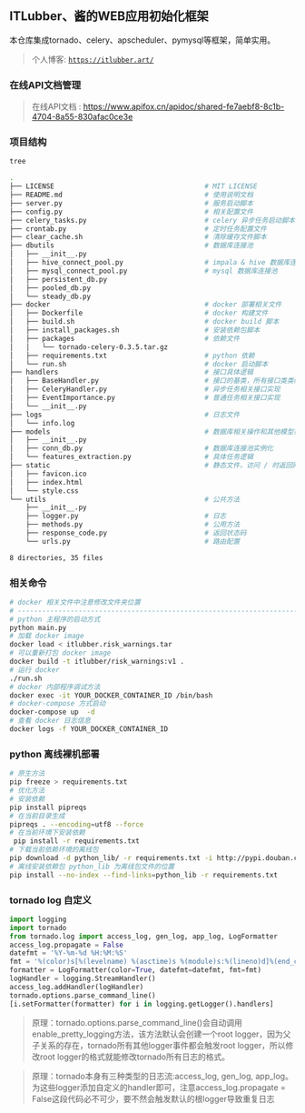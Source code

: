 ## ITLubber、酱的WEB应用初始化框架


本仓库集成tornado、celery、apscheduler、pymysql等框架，简单实用。

> 个人博客: [`https://itlubber.art/`](https://itlubber.art/)


### 在线API文档管理


> 在线API文档 : https://www.apifox.cn/apidoc/shared-fe7aebf8-8c1b-4704-8a55-830afac0ce3e


### 项目结构


```bash
tree

.
├── LICENSE                                     # MIT LICENSE
├── README.md                                   # 使用说明文档
├── server.py                                   # 服务启动脚本
├── config.py                                   # 相关配置文件
├── celery_tasks.py                             # celery 异步任务启动脚本
├── crontab.py                                  # 定时任务配置文件
├── clear_cache.sh                              # 清除缓存文件脚本
├── dbutils                                     # 数据库连接池
│   ├── __init__.py
│   ├── hive_connect_pool.py                    # impala & hive 数据库连接池
│   ├── mysql_connect_pool.py                   # mysql 数据库连接池
│   ├── persistent_db.py
│   ├── pooled_db.py
│   └── steady_db.py
├── docker                                      # docker 部署相关文件
│   ├── Dockerfile                              # docker 构建文件
│   ├── build.sh                                # docker build 脚本
│   ├── install_packages.sh                     # 安装依赖包脚本
│   ├── packages                                # 依赖文件
│   │   └── tornado-celery-0.3.5.tar.gz
│   ├── requirements.txt                        # python 依赖
│   └── run.sh                                  # docker 启动脚本
├── handlers                                    # 接口具体逻辑
│   ├── BaseHandler.py                          # 接口的基类，所有接口类类继承该类
│   ├── CeleryHandler.py                        # 异步任务相关接口实现
│   ├── EventImportance.py                      # 普通任务相关接口实现
│   └── __init__.py
├── logs                                        # 日志文件
│   └── info.log
├── models                                      # 数据库相关操作和其他模型相关的脚本
│   ├── __init__.py
│   ├── conn_db.py                              # 数据库连接池实例化
│   └── features_extraction.py                  # 具体任务逻辑
├── static                                      # 静态文件，访问 / 时返回网页
│   ├── favicon.ico
│   ├── index.html
│   └── style.css
└── utils                                       # 公共方法
    ├── __init__.py
    ├── logger.py                               # 日志
    ├── methods.py                              # 公用方法
    ├── response_code.py                        # 返回状态码
    └── urls.py                                 # 路由配置

8 directories, 35 files
```


### 相关命令


```bash
# docker 相关文件中注意修改文件夹位置
# ----------------------------------------------------------------------------------
# python 主程序的启动方式
python main.py
# 加载 docker image
docker load < itlubber.risk_warnings.tar
# 可以重新打包 docker image
docker build -t itlubber/risk_warnings:v1 .
# 运行 docker
./run.sh
# docker 内部程序调试方法
docker exec -it YOUR_DOCKER_CONTAINER_ID /bin/bash
# docker-compose 方式启动
docker-compose up  -d
# 查看 docker 日志信息
docker logs -f YOUR_DOCKER_CONTAINER_ID
```


### python 离线裸机部署


```bash
# 原生方法
pip freeze > requirements.txt
# 优化方法
# 安装依赖
pip install pipreqs
# 在当前目录生成
pipreqs . --encoding=utf8 --force
# 在当前环境下安装依赖
 pip install -r requirements.txt
# 下载当前依赖环境的离线包
pip download -d python_lib/ -r requirements.txt -i http://pypi.douban.com/simple --trusted-host pypi.douban.com
# 离线安装依赖包 python_lib 为离线包文件的位置
pip install --no-index --find-links=python_lib -r requirements.txt
```


### tornado log 自定义


```python
import logging
import tornado
from tornado.log import access_log, gen_log, app_log, LogFormatter
access_log.propagate = False
datefmt = '%Y-%m-%d %H:%M:%S'
fmt = '%(color)s[%(levelname) %(asctime)s %(module)s:%(lineno)d]%(end_color)s %(message)s'
formatter = LogFormatter(color=True, datefmt=datefmt, fmt=fmt)
logHandler = logging.StreamHandler()
access_log.addHandler(logHandler)
tornado.options.parse_command_line()
[i.setFormatter(formatter) for i in logging.getLogger().handlers]
```


> 原理：tornado.options.parse_command_line()会自动调用enable_pretty_logging方法，该方法默认会创建一个root logger，因为父子关系的存在，tornado所有其他logger事件都会触发root logger，所以修改root logger的格式就能修改tornado所有日志的格式。

> 原理：tornado本身有三种类型的日志流:access_log, gen_log, app_log。为这些logger添加自定义的handler即可，注意access_log.propagate = False这段代码必不可少，要不然会触发默认的根logger导致重复日志